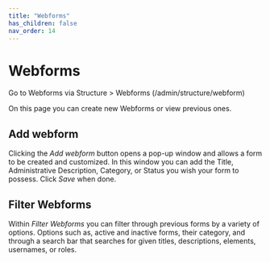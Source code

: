 ```yaml
---
title: "Webforms"
has_children: false
nav_order: 14
---
```


# Webforms

Go to Webforms via Structure > Webforms (/admin/structure/webform)

On this page you can create new Webforms or view previous ones.

## Add webform

Clicking the *Add webform* button opens a pop-up window and allows a form to be created and customized. In this window you can add the Title, Administrative Description, Category, or Status you wish your form to possess. Click *Save* when done.

## Filter Webforms

Within *Filter Webforms* you can filter through previous forms by a variety of options. Options such as, active and inactive forms, their category, and through a search bar that searches for given titles, descriptions, elements, usernames, or roles.